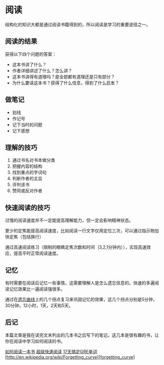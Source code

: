 # 阅读

结构化的知识大都是通过阅读书籍得到的，所以阅读是学习的重要途径之一。

## 阅读的结果

获得以下四个问题的答案：

* 这本书讲了什么？
* 作者详细讲述了什么？怎么讲？
* 这本书讲得有道理吗？是全部都有道理还是只有部分？
* 为什么要读这本书？获得了什么信息，得到了什么启发？

## 做笔记

* 划线
* 作记号
* 记下当时的问题
* 记下感想

## 理解的技巧

1. 通过书名对书本做分类
2. 把握内容的结构
3. 找到重点的字词句
4. 判断作者的主旨
5. 评判该书
6. 赞同或反对作者

## 快速阅读的技巧

过慢的阅读速度并不一定能提高理解能力，但一定会影响精神状态。

更少的定焦能提高阅读速度，比如阅读一行文字仅用定位三次，可以通过指示物加快定焦（包括换行）

通过高速阅读练习（限制的眼睛定焦次数和时间｛3,2,1分钟内｝），实现高速效应，提高平时正常阅读速度。

## 记忆

有时需要在阅读后记忆一些事情，这需要理解人是怎么遗忘信息的。快速的多遍阅读记忆效果比一遍阅读强很多。

通过在[遗忘曲线][forgetting_curve]上的几个拐点复习来巩固记忆的效果，这几个拐点分别是5分钟，30分钟，12小时，1天，2天和5天。

## 后记

本篇文章是我在读完文末列出的几本书之后写下的笔记。这几本是很有趣的书，让你在阅读中学习如何阅读的书。

[如何阅读一本书](http://book.douban.com/subject/1013208/)
[超级快速阅读](http://book.douban.com/subject/6064502/)
[17天搞定GRE单词](http://book.douban.com/subject/1803504/)
[http://en.wikipedia.org/wiki/Forgetting_curve][forgetting_curve]

[forgetting_curve]: http://en.wikipedia.org/wiki/Forgetting_curve "Forgetting Curve"
